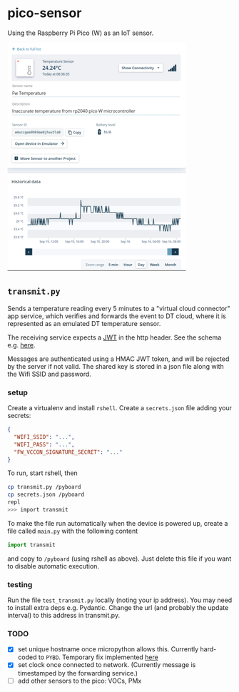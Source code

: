 # pico-sensor

Using the Raspberry Pi Pico (W) as an IoT sensor.

![studio](./studio.png)

## `transmit.py`

Sends a temperature reading every 5 minutes to a "virtual cloud connector" app service, which verifies and forwards the event to DT cloud, where it is represented as an emulated DT temperature sensor.

The receiving service expects a [JWT](https://jwt.io/) in the http header. See the schema e.g. [here](https://fw-dt-vccon.azurewebsites.net/redoc).

Messages are authenticated using a HMAC JWT token, and will be rejected by the server if not valid. The shared key is stored in a json file along with the Wifi SSID and password.

### setup

Create a virtualenv and install `rshell`. Create a `secrets.json` file adding your secrets:

```json
{
  "WIFI_SSID": "...",
  "WIFI_PASS": "...",
  "FW_VCCON_SIGNATURE_SECRET": "..."
}
```

To run, start rshell, then

```sh
cp transmit.py /pyboard
cp secrets.json /pyboard
repl
>>> import transmit
```

To make the file run automatically when the device is powered up, create a file called `main.py` with the following content

```py
import transmit
```

and copy to `/pyboard` (using rshell as above). Just delete this file if you want to disable automatic execution.

### testing

Run the file `test_transmit.py` locally (noting your ip address). You may need to install extra deps e.g. Pydantic. Change the url (and probably the update interval) to this address in transmit.py.

### TODO

- [X] set unique hostname once micropython allows this. Currently hard-coded to `PYBD`. Temporary fix implemented [here](https://github.com/virgesmith/micropython)
- [X] set clock once connected to network. (Currently message is timestamped by the forwarding service.)
- [ ] add other sensors to the pico: VOCs, PMx
